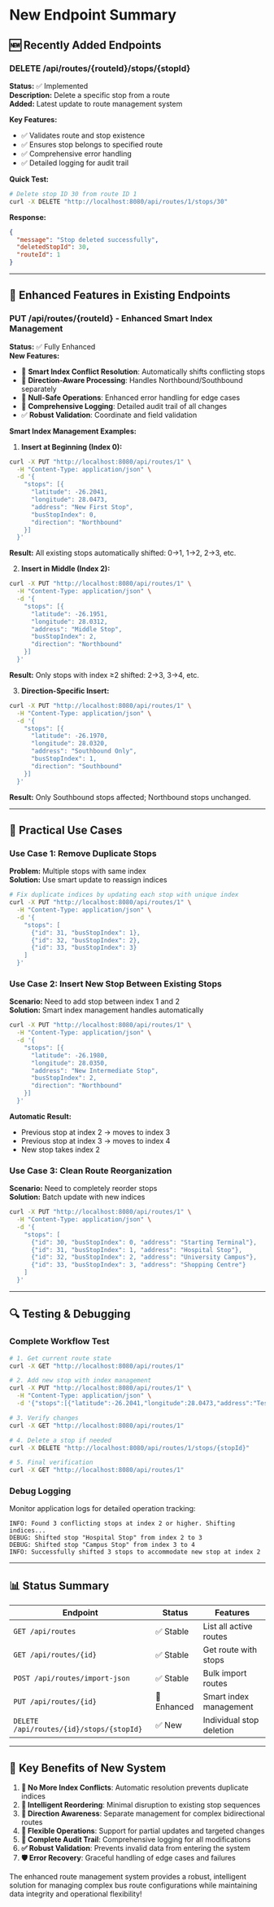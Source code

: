# New Endpoint Summary

## 🆕 Recently Added Endpoints

### DELETE /api/routes/{routeId}/stops/{stopId}
**Status:** ✅ Implemented  
**Description:** Delete a specific stop from a route  
**Added:** Latest update to route management system

**Key Features:**
- ✅ Validates route and stop existence
- ✅ Ensures stop belongs to specified route
- ✅ Comprehensive error handling
- ✅ Detailed logging for audit trail

**Quick Test:**
```bash
# Delete stop ID 30 from route ID 1
curl -X DELETE "http://localhost:8080/api/routes/1/stops/30"
```

**Response:**
```json
{
  "message": "Stop deleted successfully",
  "deletedStopId": 30,
  "routeId": 1
}
```

---

## 🔧 Enhanced Features in Existing Endpoints

### PUT /api/routes/{routeId} - Enhanced Smart Index Management
**Status:** ✅ Fully Enhanced  
**New Features:**
- 🚀 **Smart Index Conflict Resolution**: Automatically shifts conflicting stops
- 🎯 **Direction-Aware Processing**: Handles Northbound/Southbound separately  
- 🔄 **Null-Safe Operations**: Enhanced error handling for edge cases
- 📝 **Comprehensive Logging**: Detailed audit trail of all changes
- ✅ **Robust Validation**: Coordinate and field validation

**Smart Index Management Examples:**

1. **Insert at Beginning (Index 0):**
```bash
curl -X PUT "http://localhost:8080/api/routes/1" \
  -H "Content-Type: application/json" \
  -d '{
    "stops": [{
      "latitude": -26.2041,
      "longitude": 28.0473,
      "address": "New First Stop",
      "busStopIndex": 0,
      "direction": "Northbound"
    }]
  }'
```
**Result:** All existing stops automatically shifted: 0→1, 1→2, 2→3, etc.

2. **Insert in Middle (Index 2):**
```bash
curl -X PUT "http://localhost:8080/api/routes/1" \
  -H "Content-Type: application/json" \
  -d '{
    "stops": [{
      "latitude": -26.1951,
      "longitude": 28.0312,
      "address": "Middle Stop",
      "busStopIndex": 2,
      "direction": "Northbound"
    }]
  }'
```
**Result:** Only stops with index ≥2 shifted: 2→3, 3→4, etc.

3. **Direction-Specific Insert:**
```bash
curl -X PUT "http://localhost:8080/api/routes/1" \
  -H "Content-Type: application/json" \
  -d '{
    "stops": [{
      "latitude": -26.1970,
      "longitude": 28.0320,
      "address": "Southbound Only",
      "busStopIndex": 1,
      "direction": "Southbound"
    }]
  }'
```
**Result:** Only Southbound stops affected; Northbound stops unchanged.

---

## 🎯 Practical Use Cases

### Use Case 1: Remove Duplicate Stops
**Problem:** Multiple stops with same index  
**Solution:** Use smart update to reassign indices

```bash
# Fix duplicate indices by updating each stop with unique index
curl -X PUT "http://localhost:8080/api/routes/1" \
  -H "Content-Type: application/json" \
  -d '{
    "stops": [
      {"id": 31, "busStopIndex": 1},
      {"id": 32, "busStopIndex": 2}, 
      {"id": 33, "busStopIndex": 3}
    ]
  }'
```

### Use Case 2: Insert New Stop Between Existing Stops
**Scenario:** Need to add stop between index 1 and 2  
**Solution:** Smart index management handles automatically

```bash
curl -X PUT "http://localhost:8080/api/routes/1" \
  -H "Content-Type: application/json" \
  -d '{
    "stops": [{
      "latitude": -26.1980,
      "longitude": 28.0350,
      "address": "New Intermediate Stop",
      "busStopIndex": 2,
      "direction": "Northbound"
    }]
  }'
```
**Automatic Result:**
- Previous stop at index 2 → moves to index 3
- Previous stop at index 3 → moves to index 4
- New stop takes index 2

### Use Case 3: Clean Route Reorganization
**Scenario:** Need to completely reorder stops  
**Solution:** Batch update with new indices

```bash
curl -X PUT "http://localhost:8080/api/routes/1" \
  -H "Content-Type: application/json" \
  -d '{
    "stops": [
      {"id": 30, "busStopIndex": 0, "address": "Starting Terminal"},
      {"id": 31, "busStopIndex": 1, "address": "Hospital Stop"},
      {"id": 32, "busStopIndex": 2, "address": "University Campus"},
      {"id": 33, "busStopIndex": 3, "address": "Shopping Centre"}
    ]
  }'
```

---

## 🔍 Testing & Debugging

### Complete Workflow Test
```bash
# 1. Get current route state
curl -X GET "http://localhost:8080/api/routes/1"

# 2. Add new stop with index management
curl -X PUT "http://localhost:8080/api/routes/1" \
  -H "Content-Type: application/json" \
  -d '{"stops":[{"latitude":-26.2041,"longitude":28.0473,"address":"Test Stop","busStopIndex":1,"direction":"Northbound"}]}'

# 3. Verify changes
curl -X GET "http://localhost:8080/api/routes/1"

# 4. Delete a stop if needed
curl -X DELETE "http://localhost:8080/api/routes/1/stops/{stopId}"

# 5. Final verification
curl -X GET "http://localhost:8080/api/routes/1"
```

### Debug Logging
Monitor application logs for detailed operation tracking:
```
INFO: Found 3 conflicting stops at index 2 or higher. Shifting indices...
DEBUG: Shifted stop "Hospital Stop" from index 2 to 3
DEBUG: Shifted stop "Campus Stop" from index 3 to 4
INFO: Successfully shifted 3 stops to accommodate new stop at index 2
```

---

## 📊 Status Summary

| Endpoint | Status | Features |
|----------|--------|----------|
| `GET /api/routes` | ✅ Stable | List all active routes |
| `GET /api/routes/{id}` | ✅ Stable | Get route with stops |  
| `POST /api/routes/import-json` | ✅ Stable | Bulk import routes |
| `PUT /api/routes/{id}` | 🚀 Enhanced | Smart index management |
| `DELETE /api/routes/{id}/stops/{stopId}` | ✅ New | Individual stop deletion |

---

## 🎉 Key Benefits of New System

1. **🚫 No More Index Conflicts**: Automatic resolution prevents duplicate indices
2. **🔄 Intelligent Reordering**: Minimal disruption to existing stop sequences  
3. **📍 Direction Awareness**: Separate management for complex bidirectional routes
4. **🔧 Flexible Operations**: Support for partial updates and targeted changes
5. **📝 Complete Audit Trail**: Comprehensive logging for all modifications
6. **✅ Robust Validation**: Prevents invalid data from entering the system
7. **🛡️ Error Recovery**: Graceful handling of edge cases and failures

The enhanced route management system provides a robust, intelligent solution for managing complex bus route configurations while maintaining data integrity and operational flexibility!